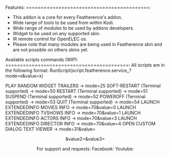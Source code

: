 Features:
==========================================:
- This addon is a core for every Featherence's addon.
- Wide range of tools to be used from within Kodi.
- Wide range of modules to be used by addons developers.
- Widget to be used on any supported skin.
- IR remote control for OpenELEC os.
- Please note that many modules are being used in Featherence skin and are not possible on others skins yet.


Available scripts commands (WIP):
==========================================:
All scripts are in the following format:
RunScript(script.featherence.service,,?mode=x&amp;value=x)

PLAY RANDOM WIDGET TRAILERS -> mode=25
SOFT-RESTART (Terminal supported) -> mode=50
RESTART (Terminal supported) -> mode=51
SUSPEND (Terminal supported) -> mode=52
POWEROFF (Terminal supported) -> mode=53
QUIT (Terminal supported) -> mode=54
LAUNCH EXTENDEDINFO MOVIES INFO -> mode=70&amp;value=0
LAUNCH EXTENDEDINFO TVSHOWS INFO -> mode=70&amp;value=1
LAUNCH EXTENDEDINFO ACTORS INFO -> mode=70&amp;value=3
LAUNCH EXTENDEDINFO DIRECTOR INFO -> mode=70&amp;value=4
OPEN CUSTOM DIALOG TEXT VIEWER -> mode=31&amp;value=<Header>&amp;value2=<Message>&amp;value3=<Read from File-Optional>

For support and requests:
Facebook: 
Youtube: 
